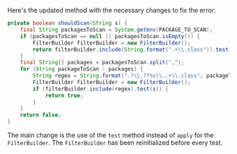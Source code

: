 Here's the updated method with the necessary changes to fix the error:

```java
private boolean shouldScan(String s) {
    final String packagesToScan = System.getenv(PACKAGE_TO_SCAN);
    if (packagesToScan == null || packagesToScan.isEmpty()) {
        FilterBuilder filterBuilder = new FilterBuilder();
        return filterBuilder.include(String.format(".+\\.class")).test(s);
    }
    final String[] packages = packagesToScan.split(",");
    for (String packageToScan : packages) {
        String regex = String.format(".?\\.??%s\\..+\\.class", packageToScan);
        FilterBuilder filterBuilder = new FilterBuilder();
        if (filterBuilder.include(regex).test(s)) {
            return true;
        }
    }
    return false;
}
```

The main change is the use of the `test` method instead of `apply` for the `FilterBuilder`. The `FilterBuilder` has been reinitialized before every test.